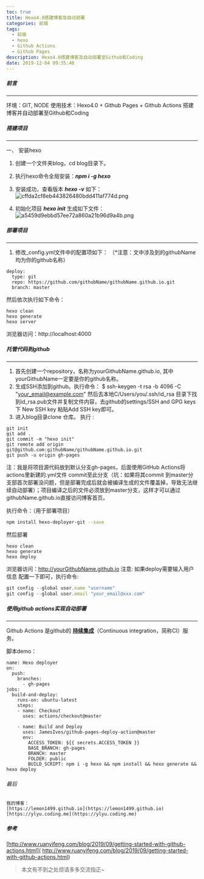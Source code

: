 ```yaml
---
toc: true
title: Hexo4.0搭建博客及自动部署
categories: 前端
tags:
  - 前端
  - hexo
  - Github Actions
  - Github Pages
description: Hexo4.0搭建博客及自动部署至Github和Coding
date: 2019-12-04 09:35:40
---
```


#####  前言
***
环境：GIT, NODE
使用技术：Hexo4.0 + Github Pages + Github Actions 搭建博客并自动部署至Github和Coding


#####  搭建项目
***

一、 安装hexo

1. 创建一个文件夹blog，cd blog目录下。
2. 执行hexo命令全局安装：***npm i -g hexo***
3. 安装成功，查看版本 ***hexo -v***  如下：
![cffda2cf8eb443826480bdd411af774d.png](en-resource://database/764:1)

4. 初始化项目 ***hexo init*** 生成如下文件：
![a5459d9ebbd57ee72a860a21b96d9a4b.png](en-resource://database/766:1)

##### 部署项目
***
1. 修改_config.yml文件中的配置项如下：
（*注意：文中涉及到的githubName均为你的github名称）
```
deploy:
  type: git
  repo: https://github.com/githubName/githubName.github.io.git
  branch: master
```
然后依次执行如下命令：
```
hexo clean 
hexo generate 
hexo server
```
浏览器访问：http://localhost:4000

#####  托管代码到github
***

1. 首先创建一个repository，名称为yourGithubName.github.io, 其中    yourGithubName一定要是你的github名称。
2. 生成SSH添加到github。执行命令：
   $ ssh-keygen -t rsa -b 4096 -C "your_email@example.com" 然后去本地C/Users/you/.ssh/id_rsa 目录下找到id_rsa.pub文件并复制文件内容，去github的settings/SSH and GPG keys 下 New SSH key 粘贴Add SSH key即可。
3. 进入blog目录clone 仓库。
执行 :
```
git init
git add .
git commit -m "hexo init"
git remote add origin git@github.com:githubName/githubName.github.io.git
git push -u origin gh-pages
```
注：我是将项目源代码放到默认分支gh-pages，后面使用GitHub Actions将actions里新建的.yml文件 commit至此分支（坑：如果将其commit 到master分支部首次部署没问题，但是部署完成后就会被编译生成的文件覆盖掉，导致无法继续自动部署）；项目编译之后的文件必须放到master分支，这样才可以通过githubName.github.io直接访问博客首页。

执行命令：（用于部署项目）

```bash
npm install hexo-deployer-git --save
```
然后部署
```
hexo clean 
hexo generate 
hexo deploy
```
浏览器访问：http://yourGithubName.github.io
注意: 如果deploy需要输入用户信息 配置一下即可，执行命令:

```javascript
git config --global user.name "username"
git config --global user.email "your_email@xxx.com"
```

##### 使用github actions实现自动部署
***
Github Actions 是github的 <u>**持续集成**</u>（Continuous integration，简称CI）服务。

脚本demo：
```
name: Hexo deployer
on:
  push:
    branches:
      - gh-pages
jobs:
  build-and-deploy:
    runs-on: ubuntu-latest
    steps:
    - name: Checkout
      uses: actions/checkout@master

    - name: Build and Deploy
      uses: JamesIves/github-pages-deploy-action@master
      env:
        ACCESS_TOKEN: ${{ secrets.ACCESS_TOKEN }}
        BASE_BRANCH: gh-pages
        BRANCH: master
        FOLDER: public
        BUILD_SCRIPT: npm i -g hexo && npm install && hexo generate && hexo deploy
 ```

###### 最后
    我的博客：
    [https://lemon1499.github.io](https://lemon1499.github.io)
    [https://ylyu.coding.me](https://ylyu.coding.me)

##### 参考

[http://www.ruanyifeng.com/blog/2019/09/getting-started-with-github-actions.html](
http://www.ruanyifeng.com/blog/2019/09/getting-started-with-github-actions.html)

>本文有不到之处烦请多多交流指正~